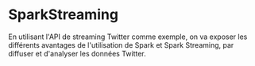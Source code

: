 # SparkStreaming

En utilisant l'API de streaming Twitter comme exemple, on va exposer les différents avantages de l'utilisation de Spark et Spark Streaming, par diffuser et d'analyser les données Twitter.
